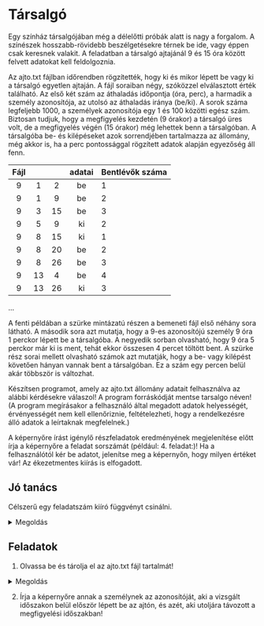 # Társalgó

Egy színház társalgójában még a délelőtti próbák alatt is nagy a forgalom. A színészek hosszabb-rövidebb beszélgetésekre térnek be ide, vagy éppen csak keresnek valakit. A feladatban a társalgó ajtajánál 9 és 15 óra között felvett adatokat kell feldolgoznia.

Az ajto.txt fájlban időrendben rögzítették, hogy ki és mikor lépett be vagy ki a társalgó egyetlen ajtaján. A fájl soraiban négy, szóközzel elválasztott érték található. Az első két szám az áthaladás időpontja (óra, perc), a harmadik a személy azonosítója, az utolsó az áthaladás iránya (be/ki). A sorok száma legfeljebb 1000, a személyek azonosítója egy 1 és 100 közötti egész szám. Biztosan tudjuk, hogy a megfigyelés kezdetén (9 órakor) a társalgó üres volt, de a megfigyelés végén (15 órakor) még lehettek benn a társalgóban. A társalgóba be- és kilépéseket azok sorrendjében tartalmazza az állomány, még akkor is, ha a perc pontossággal rögzített adatok alapján egyezőség áll fenn. 


|  Fájl	|  	|  	| adatai 	| Bentlévők száma 	|
|:-:	|:--:	|:--:	|:--:	|---	|
| 9 	| 1 	| 2 	| be 	| 1 	|
| 9 	| 1 	| 9 	| be 	| 2 	|
| 9 	| 3 	| 15 	| be 	| 3 	|
| 9 	| 5 	| 9 	| ki 	| 2 	|
| 9 	| 8 	| 15 	| ki 	| 1 	|
| 9 	| 8 	| 20 	| be 	| 2 	|
| 9 	| 8 	| 26 	| be 	| 3 	|
| 9 	| 13 	| 4 	| be 	| 4 	|
| 9 	| 13 	| 26 	| ki 	| 3 	|
...

A fenti példában a szürke mintázatú részen a bemeneti fájl első néhány sora látható. A második sora azt mutatja, hogy a 9-es azonosítójú személy 9 óra 1 perckor lépett be a társalgóba. A negyedik sorban olvasható, hogy 9 óra 5 perckor már ki is ment, tehát ekkor összesen 4 percet töltött bent. A szürke rész sorai mellett olvasható számok azt mutatják, hogy a be- vagy kilépést követően hányan vannak bent a társalgóban. Ez a szám egy percen belül akár többször is változhat. 

Készítsen programot, amely az ajto.txt állomány adatait felhasználva az alábbi kérdésekre válaszol! A program forráskódját mentse tarsalgo néven! (A program megírásakor a felhasználó által megadott adatok helyességét, érvényességét nem kell ellenőriznie, feltételezheti, hogy a rendelkezésre álló adatok a leírtaknak megfelelnek.) 

A képernyőre írást igénylő részfeladatok eredményének megjelenítése előtt írja a képernyőre a feladat sorszámát (például: 4. feladat:)! Ha a felhasználótól kér be adatot, jelenítse meg a képernyőn, hogy milyen értéket vár! Az ékezetmentes kiírás is elfogadott. 

## Jó tanács

Célszerű egy feladatszám kiíró függvényt csinálni.

<details> 
<summary>
Megoldás 
</summary>

`Egyszerűbb megoldás`
```python
def feledatszam(i): ## célszerű f-nek hívni az időtakarékosság jegyében
    print('{0}. feladat:',i)
```
<hr/>
</details>

## Feladatok

1. Olvassa be és tárolja el az ajto.txt fájl tartalmát!

<details> 
<summary>
Megoldás 
</summary>

`Egyszerűbb megoldás`
```python
inp = open('ajto.txt')
ajto = []
for line in inp.readlines():
    line = line.replace('\n', '')
    sor = line.split(' ')
    ajto.append([int(sor[0]), int(sor[1]), int(sor[2]), sor[3]])
print('%d sor beolvasva.' % len(ajto))
```

`Nehezebb, trükösebb megoldás`
```python
ajto = [line.replace('\n', '').split(' ') for line in open('ajto.txt').readlines()]
print('%d sor beolvasva.' % len(ajto))
```
<hr/>
</details>

2. Írja a képernyőre annak a személynek az azonosítóját, aki a vizsgált időszakon belül először lépett be az ajtón, és azét, aki utoljára távozott a megfigyelési időszakban!